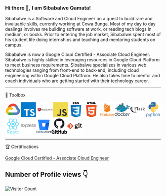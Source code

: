 ### Hi there 👋, I am Sibabalwe Qamata!

Sibabalwe is a Software and Cloud Engineer on a quest to build rare and invaluable skills, currently working at Cowa Bunga. Most of my day to day dealings involves me building software at work, or reading tech blogs in medium, or books. Prior to entering the job market, Sibabalwe spent most of his student life doing internships and teaching and mentoring students on campus.

Sibabalwe is now a Google Cloud Certified - Associate Cloud Engineer. Sibabalwe is highly skilled in leveraging resources in Google Cloud Platform to meet business requirements. Sibabalwe specializes in various web technologies ranging from front-end to back-end, including cloud engineering within Google Cloud Platfrom. He also takes time to mentor and coach individuals who are getting started with their technology career.

---
🧰 Toolbox

<img src="https://github.com/devicons/devicon/blob/master/icons/googlecloud/googlecloud-original.svg" alt="GCP" width="50" height="50" /><img src="https://github.com/devicons/devicon/blob/master/icons/typescript/typescript-original.svg" alt="Typescript" width="50" height="50" /> <img src="https://github.com/devicons/devicon/blob/master/icons/angularjs/angularjs-original-wordmark.svg" alt="AngularJS" width="50" height="50" /><img src="https://github.com/devicons/devicon/blob/master/icons/javascript/javascript-original.svg" alt="Javascript" width="50" height="50" /><img src="https://github.com/devicons/devicon/blob/master/icons/css3/css3-original-wordmark.svg" alt="CSS3" width="50" height="50" /><img src="https://github.com/devicons/devicon/blob/master/icons/html5/html5-original-wordmark.svg" alt="HTML5" width="50" height="50" /><img src="https://github.com/devicons/devicon/blob/master/icons/firebase/firebase-plain-wordmark.svg" alt="Firebase" width="50" height="50" /><img src="https://github.com/devicons/devicon/blob/master/icons/docker/docker-original-wordmark.svg" alt="Docker" width="50" height="50" /><img src="https://github.com/devicons/devicon/blob/master/icons/flask/flask-original-wordmark.svg" alt="Flask" width="50" height="50" /><img src="https://github.com/devicons/devicon/blob/master/icons/python/python-original-wordmark.svg" alt="Python" width="50" height="50" /><img src="https://github.com/devicons/devicon/blob/master/icons/react/react-original-wordmark.svg" alt="React" width="50" height="50" /><img src="https://github.com/devicons/devicon/blob/master/icons/express/express-original-wordmark.svg" alt="Express" width="50" height="50" /><img src="https://github.com/devicons/devicon/blob/master/icons/bitbucket/bitbucket-original-wordmark.svg" alt="Bitbucket" width="50" height="50" /><img src="https://github.com/devicons/devicon/blob/master/icons/github/github-original-wordmark.svg" alt="Github" width="50" height="50" /><img src="https://github.com/devicons/devicon/blob/master/icons/git/git-original-wordmark.svg" alt="Git" width="50" height="50" />


---
🏆 Certifications

[Google Cloud Certified - Associate Cloud Engineer](https://www.credential.net/9838aff3-edc1-4cfc-9a72-69fd205411e4?key=51acb856acf5ae6b6d4a9f31ab1dcf64b76713e4f51b85cb432dcddc9a7fb835)


Number of Profile views 👇
---------------------------------------
![Visitor Count](https://profile-counter.glitch.me/{sibabalwe-qamata}/count.svg)

